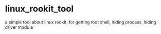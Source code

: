 linux_rookit_tool
=================

a simple tool about linux rookit, for getting root shell, hiding process, hiding driver module
